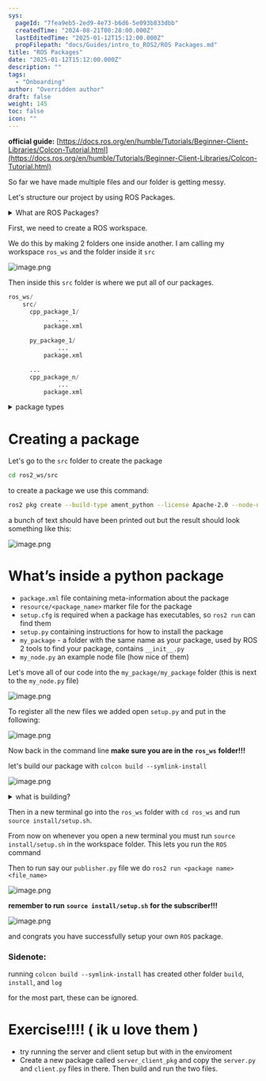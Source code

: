 ```yaml
---
sys:
  pageId: "7fea9eb5-2ed9-4e73-b6d6-5e093b833dbb"
  createdTime: "2024-08-21T00:28:00.000Z"
  lastEditedTime: "2025-01-12T15:12:00.000Z"
  propFilepath: "docs/Guides/intro_to_ROS2/ROS Packages.md"
title: "ROS Packages"
date: "2025-01-12T15:12:00.000Z"
description: ""
tags:
  - "Onboarding"
author: "Overridden author"
draft: false
weight: 145
toc: false
icon: ""
---
```


**official guide:** [https://docs.ros.org/en/humble/Tutorials/Beginner-Client-Libraries/Colcon-Tutorial.html](https://docs.ros.org/en/humble/Tutorials/Beginner-Client-Libraries/Colcon-Tutorial.html)

So far we have made multiple files and our folder is getting messy.

Let's structure our project by using ROS Packages.

<details>

<summary>What are ROS Packages?</summary>

ROS Packages are, as the name implies, packages of code that are highly sharable between ROS developers.

They consist of a folder, `package.xml` file, and source code

```python
      cpp_package_1/
		      ... imagine much code files here ..
          package.xml
```

</details>

First, we need to create a ROS workspace.

We do this by making 2 folders one inside another. I am calling my workspace `ros_ws` and the folder inside it `src`

![image.png](https://prod-files-secure.s3.us-west-2.amazonaws.com/d518164a-d88e-44d1-a4ee-3adb3bd8bce0/70706947-fd18-4537-a67b-e12946812d31/image.png?X-Amz-Algorithm=AWS4-HMAC-SHA256&X-Amz-Content-Sha256=UNSIGNED-PAYLOAD&X-Amz-Credential=ASIAZI2LB4665ZF4PW3J%2F20250203%2Fus-west-2%2Fs3%2Faws4_request&X-Amz-Date=20250203T220711Z&X-Amz-Expires=3600&X-Amz-Security-Token=IQoJb3JpZ2luX2VjEAYaCXVzLXdlc3QtMiJGMEQCIBVoKiDKhWIpbGwGrUx0%2FeQZJKQEezF9YgjQUNdNXpMfAiBaAvw9NXkhQpHkQXgKNlUBkdNigG17gKhx2PJkBGMIcCr%2FAwgfEAAaDDYzNzQyMzE4MzgwNSIMf5i0dZzQdxE6XqZyKtwDll7PJ%2B36bInOX5wqLelR5DLHAfrsK1k5nZnzBTipsxugidzHoVY7DgNMB75g%2BXU1%2FF9xs1CkY8rwZRdnWYPdbzvnekr9lWhqgzUHtXsGezlwglD639S0lXAlc3OhRXXop%2Fcy%2BJNYS%2F4xteSpGsuwpesCiXU81M8ow0gv2jFmc1%2B67WjYMxM%2FnNUgpq03h10rRKCxfIxEFRO2f0SFP2z5Q6CYDFbfzKt4m14Wph7AvxV%2BuWv3kRPykei7zYI1lbBfM2LwrH36sK0zqpG%2FWvpGVN%2B1%2FVlpC2ggz7MbNH6dRTbzvH2%2FIJ4qns1HbqMm1KaahDEobEwrG97fa6W5CesKuGaEl%2Fn2eXdSTGjb5sioIDnRRHPDqbDMpQwOQ0F1rlPkMdM2Me9VepQGP%2BEQ5XbUnFtZcPLhtY8Y8Vk4NaRtc8MPhfyNoqn5L89EQvhgwbExsTy2WraCJzNXiCWvE3s74KTxFAqqo2QGBRtBbGUjAnNRBkwhmeTrAC7ujUJkPVzR87gB6j5r%2BPkQOtEW5CKljNABEhBtmhZ0bw4%2BkDCNvqyyexamYHJdB%2Fvo2BCwnkooGXUUXiuJUFxtOEqW0eHuZUUaWCYoPvz%2F0MSA14283QIjqW66khQ1Me6fUfsw%2F%2FiEvQY6pgHr%2B2ndMXcbpiaDGdKwd5fqgtk2iVlad7iTqnWe%2BS7s6qQt3X0kfHBKmoEYi9de1UlWVG8SV1Hmwd09gz5brEyft4WMMJ8HrTo76ekZmngfQiaqr0SM6iQkMn61GSjRDLn41ZmqUySVTU9cyFF1lWnrEqM5CikoOSOq4hA8qN97MXHfMKwdIUSxUSt4%2BhoqYDwjpWb2BbB9bdmiE5jelt%2Bp8tvKpzWu&X-Amz-Signature=fbc5b0542a8cecfb2f52c6e0b3ecd782edd243c261da7795e659349e8d0dac2b&X-Amz-SignedHeaders=host&x-id=GetObject)

Then inside this `src` folder is where we put all of our packages.

```python
ros_ws/
    src/
      cpp_package_1/
		      ...
          package.xml

      py_package_1/
		      ...
          package.xml

      ...
      cpp_package_n/
		      ...
          package.xml

```

<details>

<summary>package types</summary>

packages can be either `C++` or python.

the intern file structure is different for each but for this guide we will stick to creating python packages

</details>

# Creating a package

Let's go to the `src` folder to create the package

```bash
cd ros2_ws/src
```

to create a package we use this command:

```bash
ros2 pkg create --build-type ament_python --license Apache-2.0 --node-name my_node my_package
```

a bunch of text should have been printed out but the result should look something like this:

![image.png](https://prod-files-secure.s3.us-west-2.amazonaws.com/d518164a-d88e-44d1-a4ee-3adb3bd8bce0/e6cf1e3f-8512-4a3e-b131-079f800bf3e8/image.png?X-Amz-Algorithm=AWS4-HMAC-SHA256&X-Amz-Content-Sha256=UNSIGNED-PAYLOAD&X-Amz-Credential=ASIAZI2LB4665ZF4PW3J%2F20250203%2Fus-west-2%2Fs3%2Faws4_request&X-Amz-Date=20250203T220711Z&X-Amz-Expires=3600&X-Amz-Security-Token=IQoJb3JpZ2luX2VjEAYaCXVzLXdlc3QtMiJGMEQCIBVoKiDKhWIpbGwGrUx0%2FeQZJKQEezF9YgjQUNdNXpMfAiBaAvw9NXkhQpHkQXgKNlUBkdNigG17gKhx2PJkBGMIcCr%2FAwgfEAAaDDYzNzQyMzE4MzgwNSIMf5i0dZzQdxE6XqZyKtwDll7PJ%2B36bInOX5wqLelR5DLHAfrsK1k5nZnzBTipsxugidzHoVY7DgNMB75g%2BXU1%2FF9xs1CkY8rwZRdnWYPdbzvnekr9lWhqgzUHtXsGezlwglD639S0lXAlc3OhRXXop%2Fcy%2BJNYS%2F4xteSpGsuwpesCiXU81M8ow0gv2jFmc1%2B67WjYMxM%2FnNUgpq03h10rRKCxfIxEFRO2f0SFP2z5Q6CYDFbfzKt4m14Wph7AvxV%2BuWv3kRPykei7zYI1lbBfM2LwrH36sK0zqpG%2FWvpGVN%2B1%2FVlpC2ggz7MbNH6dRTbzvH2%2FIJ4qns1HbqMm1KaahDEobEwrG97fa6W5CesKuGaEl%2Fn2eXdSTGjb5sioIDnRRHPDqbDMpQwOQ0F1rlPkMdM2Me9VepQGP%2BEQ5XbUnFtZcPLhtY8Y8Vk4NaRtc8MPhfyNoqn5L89EQvhgwbExsTy2WraCJzNXiCWvE3s74KTxFAqqo2QGBRtBbGUjAnNRBkwhmeTrAC7ujUJkPVzR87gB6j5r%2BPkQOtEW5CKljNABEhBtmhZ0bw4%2BkDCNvqyyexamYHJdB%2Fvo2BCwnkooGXUUXiuJUFxtOEqW0eHuZUUaWCYoPvz%2F0MSA14283QIjqW66khQ1Me6fUfsw%2F%2FiEvQY6pgHr%2B2ndMXcbpiaDGdKwd5fqgtk2iVlad7iTqnWe%2BS7s6qQt3X0kfHBKmoEYi9de1UlWVG8SV1Hmwd09gz5brEyft4WMMJ8HrTo76ekZmngfQiaqr0SM6iQkMn61GSjRDLn41ZmqUySVTU9cyFF1lWnrEqM5CikoOSOq4hA8qN97MXHfMKwdIUSxUSt4%2BhoqYDwjpWb2BbB9bdmiE5jelt%2Bp8tvKpzWu&X-Amz-Signature=85cddad243e6db8ae661ebec9fc15d0b79c5ef7a8dd368702df62733423df47a&X-Amz-SignedHeaders=host&x-id=GetObject)

# What’s inside a python package

- `package.xml` file containing meta-information about the package
- `resource/<package_name>` marker file for the package
- `setup.cfg` is required when a package has executables, so `ros2 run` can find them
- `setup.py` containing instructions for how to install the package
- `my_package` - a folder with the same name as your package, used by ROS 2 tools to find your package, contains `__init__.py`
- `my_node.py` an example node file (how nice of them)

Let's move all of our code into the `my_package/my_package` folder (this is next to the `my_node.py` file)

![image.png](https://prod-files-secure.s3.us-west-2.amazonaws.com/d518164a-d88e-44d1-a4ee-3adb3bd8bce0/9ce58f11-0da9-4d3e-b86d-506a9685d378/image.png?X-Amz-Algorithm=AWS4-HMAC-SHA256&X-Amz-Content-Sha256=UNSIGNED-PAYLOAD&X-Amz-Credential=ASIAZI2LB4665ZF4PW3J%2F20250203%2Fus-west-2%2Fs3%2Faws4_request&X-Amz-Date=20250203T220711Z&X-Amz-Expires=3600&X-Amz-Security-Token=IQoJb3JpZ2luX2VjEAYaCXVzLXdlc3QtMiJGMEQCIBVoKiDKhWIpbGwGrUx0%2FeQZJKQEezF9YgjQUNdNXpMfAiBaAvw9NXkhQpHkQXgKNlUBkdNigG17gKhx2PJkBGMIcCr%2FAwgfEAAaDDYzNzQyMzE4MzgwNSIMf5i0dZzQdxE6XqZyKtwDll7PJ%2B36bInOX5wqLelR5DLHAfrsK1k5nZnzBTipsxugidzHoVY7DgNMB75g%2BXU1%2FF9xs1CkY8rwZRdnWYPdbzvnekr9lWhqgzUHtXsGezlwglD639S0lXAlc3OhRXXop%2Fcy%2BJNYS%2F4xteSpGsuwpesCiXU81M8ow0gv2jFmc1%2B67WjYMxM%2FnNUgpq03h10rRKCxfIxEFRO2f0SFP2z5Q6CYDFbfzKt4m14Wph7AvxV%2BuWv3kRPykei7zYI1lbBfM2LwrH36sK0zqpG%2FWvpGVN%2B1%2FVlpC2ggz7MbNH6dRTbzvH2%2FIJ4qns1HbqMm1KaahDEobEwrG97fa6W5CesKuGaEl%2Fn2eXdSTGjb5sioIDnRRHPDqbDMpQwOQ0F1rlPkMdM2Me9VepQGP%2BEQ5XbUnFtZcPLhtY8Y8Vk4NaRtc8MPhfyNoqn5L89EQvhgwbExsTy2WraCJzNXiCWvE3s74KTxFAqqo2QGBRtBbGUjAnNRBkwhmeTrAC7ujUJkPVzR87gB6j5r%2BPkQOtEW5CKljNABEhBtmhZ0bw4%2BkDCNvqyyexamYHJdB%2Fvo2BCwnkooGXUUXiuJUFxtOEqW0eHuZUUaWCYoPvz%2F0MSA14283QIjqW66khQ1Me6fUfsw%2F%2FiEvQY6pgHr%2B2ndMXcbpiaDGdKwd5fqgtk2iVlad7iTqnWe%2BS7s6qQt3X0kfHBKmoEYi9de1UlWVG8SV1Hmwd09gz5brEyft4WMMJ8HrTo76ekZmngfQiaqr0SM6iQkMn61GSjRDLn41ZmqUySVTU9cyFF1lWnrEqM5CikoOSOq4hA8qN97MXHfMKwdIUSxUSt4%2BhoqYDwjpWb2BbB9bdmiE5jelt%2Bp8tvKpzWu&X-Amz-Signature=88bf9a880423e281b5071d892de7f9f7aecd84eff0ac13429e749a6426921c6a&X-Amz-SignedHeaders=host&x-id=GetObject)

To register all the new files we added open `setup.py` and put in the following:

![image.png](https://prod-files-secure.s3.us-west-2.amazonaws.com/d518164a-d88e-44d1-a4ee-3adb3bd8bce0/1cd7c262-4cae-4496-9d75-c178537d24a2/image.png?X-Amz-Algorithm=AWS4-HMAC-SHA256&X-Amz-Content-Sha256=UNSIGNED-PAYLOAD&X-Amz-Credential=ASIAZI2LB4665ZF4PW3J%2F20250203%2Fus-west-2%2Fs3%2Faws4_request&X-Amz-Date=20250203T220711Z&X-Amz-Expires=3600&X-Amz-Security-Token=IQoJb3JpZ2luX2VjEAYaCXVzLXdlc3QtMiJGMEQCIBVoKiDKhWIpbGwGrUx0%2FeQZJKQEezF9YgjQUNdNXpMfAiBaAvw9NXkhQpHkQXgKNlUBkdNigG17gKhx2PJkBGMIcCr%2FAwgfEAAaDDYzNzQyMzE4MzgwNSIMf5i0dZzQdxE6XqZyKtwDll7PJ%2B36bInOX5wqLelR5DLHAfrsK1k5nZnzBTipsxugidzHoVY7DgNMB75g%2BXU1%2FF9xs1CkY8rwZRdnWYPdbzvnekr9lWhqgzUHtXsGezlwglD639S0lXAlc3OhRXXop%2Fcy%2BJNYS%2F4xteSpGsuwpesCiXU81M8ow0gv2jFmc1%2B67WjYMxM%2FnNUgpq03h10rRKCxfIxEFRO2f0SFP2z5Q6CYDFbfzKt4m14Wph7AvxV%2BuWv3kRPykei7zYI1lbBfM2LwrH36sK0zqpG%2FWvpGVN%2B1%2FVlpC2ggz7MbNH6dRTbzvH2%2FIJ4qns1HbqMm1KaahDEobEwrG97fa6W5CesKuGaEl%2Fn2eXdSTGjb5sioIDnRRHPDqbDMpQwOQ0F1rlPkMdM2Me9VepQGP%2BEQ5XbUnFtZcPLhtY8Y8Vk4NaRtc8MPhfyNoqn5L89EQvhgwbExsTy2WraCJzNXiCWvE3s74KTxFAqqo2QGBRtBbGUjAnNRBkwhmeTrAC7ujUJkPVzR87gB6j5r%2BPkQOtEW5CKljNABEhBtmhZ0bw4%2BkDCNvqyyexamYHJdB%2Fvo2BCwnkooGXUUXiuJUFxtOEqW0eHuZUUaWCYoPvz%2F0MSA14283QIjqW66khQ1Me6fUfsw%2F%2FiEvQY6pgHr%2B2ndMXcbpiaDGdKwd5fqgtk2iVlad7iTqnWe%2BS7s6qQt3X0kfHBKmoEYi9de1UlWVG8SV1Hmwd09gz5brEyft4WMMJ8HrTo76ekZmngfQiaqr0SM6iQkMn61GSjRDLn41ZmqUySVTU9cyFF1lWnrEqM5CikoOSOq4hA8qN97MXHfMKwdIUSxUSt4%2BhoqYDwjpWb2BbB9bdmiE5jelt%2Bp8tvKpzWu&X-Amz-Signature=c6059bdf35efb5888ee6e54436516289dc803c9433f894b4b9bc42507ba4b8ee&X-Amz-SignedHeaders=host&x-id=GetObject)

Now back in the command line **make sure you are in the** **`ros_ws`** **folder!!!**

let's build our package with `colcon build --symlink-install`

![image.png](https://prod-files-secure.s3.us-west-2.amazonaws.com/d518164a-d88e-44d1-a4ee-3adb3bd8bce0/2f2a0d27-b173-48fd-b189-5f5c0ce65619/image.png?X-Amz-Algorithm=AWS4-HMAC-SHA256&X-Amz-Content-Sha256=UNSIGNED-PAYLOAD&X-Amz-Credential=ASIAZI2LB4665ZF4PW3J%2F20250203%2Fus-west-2%2Fs3%2Faws4_request&X-Amz-Date=20250203T220711Z&X-Amz-Expires=3600&X-Amz-Security-Token=IQoJb3JpZ2luX2VjEAYaCXVzLXdlc3QtMiJGMEQCIBVoKiDKhWIpbGwGrUx0%2FeQZJKQEezF9YgjQUNdNXpMfAiBaAvw9NXkhQpHkQXgKNlUBkdNigG17gKhx2PJkBGMIcCr%2FAwgfEAAaDDYzNzQyMzE4MzgwNSIMf5i0dZzQdxE6XqZyKtwDll7PJ%2B36bInOX5wqLelR5DLHAfrsK1k5nZnzBTipsxugidzHoVY7DgNMB75g%2BXU1%2FF9xs1CkY8rwZRdnWYPdbzvnekr9lWhqgzUHtXsGezlwglD639S0lXAlc3OhRXXop%2Fcy%2BJNYS%2F4xteSpGsuwpesCiXU81M8ow0gv2jFmc1%2B67WjYMxM%2FnNUgpq03h10rRKCxfIxEFRO2f0SFP2z5Q6CYDFbfzKt4m14Wph7AvxV%2BuWv3kRPykei7zYI1lbBfM2LwrH36sK0zqpG%2FWvpGVN%2B1%2FVlpC2ggz7MbNH6dRTbzvH2%2FIJ4qns1HbqMm1KaahDEobEwrG97fa6W5CesKuGaEl%2Fn2eXdSTGjb5sioIDnRRHPDqbDMpQwOQ0F1rlPkMdM2Me9VepQGP%2BEQ5XbUnFtZcPLhtY8Y8Vk4NaRtc8MPhfyNoqn5L89EQvhgwbExsTy2WraCJzNXiCWvE3s74KTxFAqqo2QGBRtBbGUjAnNRBkwhmeTrAC7ujUJkPVzR87gB6j5r%2BPkQOtEW5CKljNABEhBtmhZ0bw4%2BkDCNvqyyexamYHJdB%2Fvo2BCwnkooGXUUXiuJUFxtOEqW0eHuZUUaWCYoPvz%2F0MSA14283QIjqW66khQ1Me6fUfsw%2F%2FiEvQY6pgHr%2B2ndMXcbpiaDGdKwd5fqgtk2iVlad7iTqnWe%2BS7s6qQt3X0kfHBKmoEYi9de1UlWVG8SV1Hmwd09gz5brEyft4WMMJ8HrTo76ekZmngfQiaqr0SM6iQkMn61GSjRDLn41ZmqUySVTU9cyFF1lWnrEqM5CikoOSOq4hA8qN97MXHfMKwdIUSxUSt4%2BhoqYDwjpWb2BbB9bdmiE5jelt%2Bp8tvKpzWu&X-Amz-Signature=a2ed027f58429378c175bf39db4b1b458f93cb4f46847c57f616eacd4459a7a8&X-Amz-SignedHeaders=host&x-id=GetObject)

<details>

<summary>what is building?</summary>

if you are a CS major at Rose-Hulman you will learn the answer to this in CSSE132

but TLDR; is it combines all the code files into one program that can be run easily 

</details>

Then in a new terminal go into the `ros_ws` folder with `cd ros_ws` and run `source install/setup.sh`. 

From now on whenever you open a new terminal you must run `source install/setup.sh` in the workspace folder. This lets you run the `ROS` command

Then to run say our `publisher.py` file we do `ros2 run <package name> <file_name>`

![image.png](https://prod-files-secure.s3.us-west-2.amazonaws.com/d518164a-d88e-44d1-a4ee-3adb3bd8bce0/4f4b1219-3a44-4632-aa0a-ce3471699f59/image.png?X-Amz-Algorithm=AWS4-HMAC-SHA256&X-Amz-Content-Sha256=UNSIGNED-PAYLOAD&X-Amz-Credential=ASIAZI2LB4665ZF4PW3J%2F20250203%2Fus-west-2%2Fs3%2Faws4_request&X-Amz-Date=20250203T220711Z&X-Amz-Expires=3600&X-Amz-Security-Token=IQoJb3JpZ2luX2VjEAYaCXVzLXdlc3QtMiJGMEQCIBVoKiDKhWIpbGwGrUx0%2FeQZJKQEezF9YgjQUNdNXpMfAiBaAvw9NXkhQpHkQXgKNlUBkdNigG17gKhx2PJkBGMIcCr%2FAwgfEAAaDDYzNzQyMzE4MzgwNSIMf5i0dZzQdxE6XqZyKtwDll7PJ%2B36bInOX5wqLelR5DLHAfrsK1k5nZnzBTipsxugidzHoVY7DgNMB75g%2BXU1%2FF9xs1CkY8rwZRdnWYPdbzvnekr9lWhqgzUHtXsGezlwglD639S0lXAlc3OhRXXop%2Fcy%2BJNYS%2F4xteSpGsuwpesCiXU81M8ow0gv2jFmc1%2B67WjYMxM%2FnNUgpq03h10rRKCxfIxEFRO2f0SFP2z5Q6CYDFbfzKt4m14Wph7AvxV%2BuWv3kRPykei7zYI1lbBfM2LwrH36sK0zqpG%2FWvpGVN%2B1%2FVlpC2ggz7MbNH6dRTbzvH2%2FIJ4qns1HbqMm1KaahDEobEwrG97fa6W5CesKuGaEl%2Fn2eXdSTGjb5sioIDnRRHPDqbDMpQwOQ0F1rlPkMdM2Me9VepQGP%2BEQ5XbUnFtZcPLhtY8Y8Vk4NaRtc8MPhfyNoqn5L89EQvhgwbExsTy2WraCJzNXiCWvE3s74KTxFAqqo2QGBRtBbGUjAnNRBkwhmeTrAC7ujUJkPVzR87gB6j5r%2BPkQOtEW5CKljNABEhBtmhZ0bw4%2BkDCNvqyyexamYHJdB%2Fvo2BCwnkooGXUUXiuJUFxtOEqW0eHuZUUaWCYoPvz%2F0MSA14283QIjqW66khQ1Me6fUfsw%2F%2FiEvQY6pgHr%2B2ndMXcbpiaDGdKwd5fqgtk2iVlad7iTqnWe%2BS7s6qQt3X0kfHBKmoEYi9de1UlWVG8SV1Hmwd09gz5brEyft4WMMJ8HrTo76ekZmngfQiaqr0SM6iQkMn61GSjRDLn41ZmqUySVTU9cyFF1lWnrEqM5CikoOSOq4hA8qN97MXHfMKwdIUSxUSt4%2BhoqYDwjpWb2BbB9bdmiE5jelt%2Bp8tvKpzWu&X-Amz-Signature=ca8ee6c4dfad69d53549db4e884b51ae1a8b9b884af9a508797ef7b143aa4c14&X-Amz-SignedHeaders=host&x-id=GetObject)

**remember to run** **`source install/setup.sh`** **for the subscriber!!!**

![image.png](https://prod-files-secure.s3.us-west-2.amazonaws.com/d518164a-d88e-44d1-a4ee-3adb3bd8bce0/02121119-dad4-49ec-8356-c956108b4243/image.png?X-Amz-Algorithm=AWS4-HMAC-SHA256&X-Amz-Content-Sha256=UNSIGNED-PAYLOAD&X-Amz-Credential=ASIAZI2LB4665ZF4PW3J%2F20250203%2Fus-west-2%2Fs3%2Faws4_request&X-Amz-Date=20250203T220711Z&X-Amz-Expires=3600&X-Amz-Security-Token=IQoJb3JpZ2luX2VjEAYaCXVzLXdlc3QtMiJGMEQCIBVoKiDKhWIpbGwGrUx0%2FeQZJKQEezF9YgjQUNdNXpMfAiBaAvw9NXkhQpHkQXgKNlUBkdNigG17gKhx2PJkBGMIcCr%2FAwgfEAAaDDYzNzQyMzE4MzgwNSIMf5i0dZzQdxE6XqZyKtwDll7PJ%2B36bInOX5wqLelR5DLHAfrsK1k5nZnzBTipsxugidzHoVY7DgNMB75g%2BXU1%2FF9xs1CkY8rwZRdnWYPdbzvnekr9lWhqgzUHtXsGezlwglD639S0lXAlc3OhRXXop%2Fcy%2BJNYS%2F4xteSpGsuwpesCiXU81M8ow0gv2jFmc1%2B67WjYMxM%2FnNUgpq03h10rRKCxfIxEFRO2f0SFP2z5Q6CYDFbfzKt4m14Wph7AvxV%2BuWv3kRPykei7zYI1lbBfM2LwrH36sK0zqpG%2FWvpGVN%2B1%2FVlpC2ggz7MbNH6dRTbzvH2%2FIJ4qns1HbqMm1KaahDEobEwrG97fa6W5CesKuGaEl%2Fn2eXdSTGjb5sioIDnRRHPDqbDMpQwOQ0F1rlPkMdM2Me9VepQGP%2BEQ5XbUnFtZcPLhtY8Y8Vk4NaRtc8MPhfyNoqn5L89EQvhgwbExsTy2WraCJzNXiCWvE3s74KTxFAqqo2QGBRtBbGUjAnNRBkwhmeTrAC7ujUJkPVzR87gB6j5r%2BPkQOtEW5CKljNABEhBtmhZ0bw4%2BkDCNvqyyexamYHJdB%2Fvo2BCwnkooGXUUXiuJUFxtOEqW0eHuZUUaWCYoPvz%2F0MSA14283QIjqW66khQ1Me6fUfsw%2F%2FiEvQY6pgHr%2B2ndMXcbpiaDGdKwd5fqgtk2iVlad7iTqnWe%2BS7s6qQt3X0kfHBKmoEYi9de1UlWVG8SV1Hmwd09gz5brEyft4WMMJ8HrTo76ekZmngfQiaqr0SM6iQkMn61GSjRDLn41ZmqUySVTU9cyFF1lWnrEqM5CikoOSOq4hA8qN97MXHfMKwdIUSxUSt4%2BhoqYDwjpWb2BbB9bdmiE5jelt%2Bp8tvKpzWu&X-Amz-Signature=98d59f34ab958d873aef818c747de31541b67abc3b5fc1283c252475a0124899&X-Amz-SignedHeaders=host&x-id=GetObject)

and congrats you have successfully setup your own `ROS` package.

### Sidenote:

running `colcon build --symlink-install` has created other folder `build`, `install`, and `log`

for the most part, these can be ignored.

# Exercise!!!! ( ik u love them )

- try running the server and client setup but with in the enviroment
- Create a new package called `server_client_pkg` and copy the `server.py` and `client.py` files in there. Then build and run the two files.
